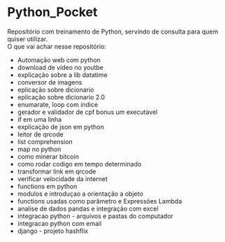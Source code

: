 # Python_Pocket
Repositório com treinamento de Python, servindo de consulta para quem quiser utilizar.<br>
O que vai achar nesse repositório:
- Automação web com python
- download de video no youtbe
- explicação sobre a lib datatime
- conversor de imagens
- eplicação sobre dicionario
- eplicação sobre dicionario 2.0
- enumarate, loop com indice
- gerador e validador de cpf bonus um executavel
- if em uma linha
- explicação de json em python
- leitor de qrcode
- list comprehension
- map no python
- como minerar bitcoin
- como rodar codigo em tempo determinado
- transformar link em qrcode
- verificar velocidade da internet
- functions em python
- modulos e introduçao a orientação a objeto
- functions usadas como parâmetro e Expressões Lambda
- analise de dados pandas e integração com excel
- integracao python - arquivos e pastas do computador
- integracao python com email
- django - projeto hashflix
